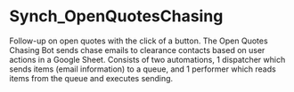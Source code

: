 # Synch_OpenQuotesChasing
Follow-up on open quotes with the click of a button. The Open Quotes Chasing Bot sends chase emails to clearance contacts based on user actions in a Google Sheet. Consists of two automations, 1 dispatcher which sends items (email information) to a queue, and 1 performer which reads items from the queue and executes sending.

